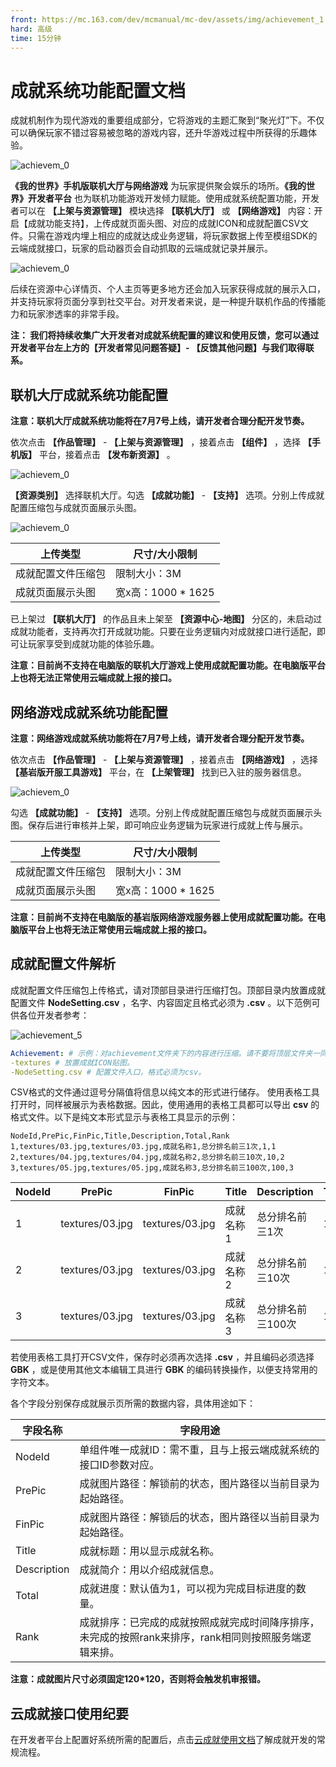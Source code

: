 ```yaml
---
front: https://mc.163.com/dev/mcmanual/mc-dev/assets/img/achievement_1.bf9be14b.png
hard: 高级
time: 15分钟
---
```


# 成就系统功能配置文档

成就机制作为现代游戏的重要组成部分，它将游戏的主题汇聚到“聚光灯”下。不仅可以确保玩家不错过容易被忽略的游戏内容，还升华游戏过程中所获得的乐趣体验。

![achievem_0](./images/achievement_0.png)



**《我的世界》手机版联机大厅与网络游戏** 为玩家提供聚会娱乐的场所。**《我的世界》开发者平台** 也为联机功能游戏开发倾力赋能。使用成就系统配置功能，开发者可以在 **【上架与资源管理】** 模块选择 **【联机大厅】** 或 **【网络游戏】** 内容：开启【成就功能支持】，上传成就页面头图、对应的成就ICON和成就配置CSV文件。只需在游戏内埋上相应的成就达成业务逻辑，将玩家数据上传至模组SDK的云端成就接口，玩家的启动器页会自动抓取的云端成就记录并展示。

![achievem_0](./images/achievement_1.png)



后续在资源中心详情页、个人主页等更多地方还会加入玩家获得成就的展示入口，并支持玩家将页面分享到社交平台。对开发者来说，是一种提升联机作品的传播能力和玩家渗透率的非常手段。

**注： 我们将持续收集广大开发者对成就系统配置的建议和使用反馈，您可以通过开发者平台左上方的【开发者常见问题答疑】- 【反馈其他问题】与我们取得联系。**



## 联机大厅成就系统功能配置

**注意：联机大厅成就系统功能将在7月7号上线，请开发者合理分配开发节奏。**

依次点击 **【作品管理】** - **【上架与资源管理】** ，接着点击 **【组件】** ，选择 **【手机版】** 平台，接着点击 **【发布新资源】** 。

![achievem_0](./images/achievement_2.png)



**【资源类别】** 选择联机大厅。勾选 **【成就功能】** - **【支持】** 选项。分别上传成就配置压缩包与成就页面展示头图。

![achievem_0](./images/achievement_3.png)

| 上传类型           | 尺寸/大小限制      |
| ------------------ | ------------------ |
| 成就配置文件压缩包 | 限制大小：3M       |
| 成就页面展示头图   | 宽x高：1000 * 1625 |

已上架过 **【联机大厅】** 的作品且未上架至 **【资源中心-地图】** 分区的，未启动过成就功能者，支持再次打开成就功能。只要在业务逻辑内对成就接口进行适配，即可让玩家享受到成就功能的体验乐趣。

**注意：目前尚不支持在电脑版的联机大厅游戏上使用成就配置功能。在电脑版平台上也将无法正常使用云端成就上报的接口。**



## 网络游戏成就系统功能配置

**注意：网络游戏成就系统功能将在7月7号上线，请开发者合理分配开发节奏。**

依次点击 **【作品管理】** - **【上架与资源管理】** ，接着点击 **【网络游戏】** ，选择 **【基岩版开服工具游戏】** 平台，在 **【上架管理】** 找到已入驻的服务器信息。

![achievem_0](./images/achievement_4.png)

勾选 **【成就功能】** - **【支持】** 选项。分别上传成就配置压缩包与成就页面展示头图。保存后进行审核并上架，即可响应业务逻辑为玩家进行成就上传与展示。

| 上传类型           | 尺寸/大小限制      |
| ------------------ | ------------------ |
| 成就配置文件压缩包 | 限制大小：3M       |
| 成就页面展示头图   | 宽x高：1000 * 1625 |

**注意：目前尚不支持在电脑版的基岩版网络游戏服务器上使用成就配置功能。在电脑版平台上也将无法正常使用云端成就上报的接口。** 



## 成就配置文件解析

成就配置文件压缩包上传格式，请对顶部目录进行压缩打包。顶部目录内放置成就配置文件 **NodeSetting.csv** ，名字、内容固定且格式必须为 **.csv** 。以下范例可供各位开发者参考：

![achievement_5](./images/achievement_5.png)

```yaml
Achievement: # 示例：对achievement文件夹下的内容进行压缩。请不要将顶层文件夹一同打包进压缩包内。
-textures # 放置成就ICON贴图。
-NodeSetting.csv # 配置文件入口，格式必须为csv。
```

CSV格式的文件通过逗号分隔值将信息以纯文本的形式进行储存。 使用表格工具打开时，同样被展示为表格数据。因此，使用通用的表格工具都可以导出 **csv** 的格式文件。以下是纯文本形式显示与表格工具显示的示例：

```
NodeId,PrePic,FinPic,Title,Description,Total,Rank
1,textures/03.jpg,textures/03.jpg,成就名称1,总分排名前三1次,1,1
2,textures/04.jpg,textures/04.jpg,成就名称2,总分排名前三10次,10,2
3,textures/05.jpg,textures/05.jpg,成就名称3,总分排名前三100次,100,3
```

| NodeId | PrePic          | FinPic          | Title     | Description       | Total | Rank |
| ------ | --------------- | --------------- | --------- | ----------------- | ----- | ---- |
| 1      | textures/03.jpg | textures/03.jpg | 成就名称1 | 总分排名前三1次   | 1     | 1    |
| 2      | textures/03.jpg | textures/03.jpg | 成就名称2 | 总分排名前三10次  | 10    | 2    |
| 3      | textures/03.jpg | textures/03.jpg | 成就名称3 | 总分排名前三100次 | 100   | 3    |

若使用表格工具打开CSV文件，保存时必须再次选择 **.csv** ，并且编码必须选择 **GBK** ，或是使用其他文本编辑工具进行 **GBK** 的编码转换操作，以便支持常用的字符文本。

各个字段分别保存成就展示页所需的数据内容，具体用途如下：

| 字段名称    | 字段用途                                                     |
| ----------- | ------------------------------------------------------------ |
| NodeId      | 单组件唯一成就ID：需不重，且与上报云端成就系统的接口ID参数对应。 |
| PrePic      | 成就图片路径：解锁前的状态，图片路径以当前目录为起始路径。   |
| FinPic      | 成就图片路径：解锁后的状态，图片路径以当前目录为起始路径。   |
| Title       | 成就标题：用以显示成就名称。                                 |
| Description | 成就简介：用以介绍成就信息。                                 |
| Total       | 成就进度：默认值为1，可以视为完成目标进度的数量。            |
| Rank        | 成就排序：已完成的成就按照成就完成时间降序排序，未完成的按照rank来排序，rank相同则按照服务端逻辑来排。 |

**注意：成就图片尺寸必须固定120*120，否则将会触发机审报错。**



## 云成就接口使用纪要

在开发者平台上配置好系统所需的配置后，点击[云成就使用文档](./云成就使用文档.html)了解成就开发的常规流程。



